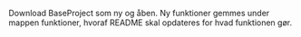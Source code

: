 Download BaseProject som ny og åben.
Ny funktioner gemmes under mappen funktioner, hvoraf README skal opdateres for hvad funktionen gør.


